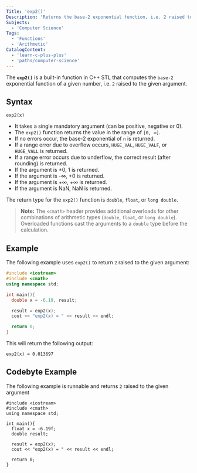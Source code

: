 ```yaml
---
Title: 'exp2()'
Description: 'Returns the base-2 exponential function, i.e. 2 raised to the given argument.'
Subjects:
  - 'Computer Science'
Tags:
  - 'Functions'
  - 'Arithmetic'
CatalogContent:
  - 'learn-c-plus-plus'
  - 'paths/computer-science'
---
```


The **`exp2()`** is a built-in function in C++ STL that computes the `base-2` exponential function of a given number, i.e. `2` raised to the given argument.

## Syntax

```pseudo
exp2(x)
```

 - It takes a single mandatory argument (can be positive, negative or 0).
 - The `exp2()` function returns the value in the range of `[0, ∞]`.
 - If no errors occur, the base-2 exponential of `n` is returned.
 - If a range error due to overflow occurs, `HUGE_VAL`, `HUGE_VALF`, or `HUGE_VALL` is returned.
 - If a range error occurs due to underflow, the correct result (after rounding) is returned.
 - If the argument is ±0, 1 is returned.
 - If the argument is -∞, +0 is returned.
 - If the argument is +∞, +∞ is returned.
 - If the argument is NaN, NaN is returned.

The return type for the `exp2()` function is `double`, `float`, or `long double`.

> **Note:** The `<cmath>` header provides additional overloads for other combinations of arithmetic types (`double`, `float`, or `long double`). Overloaded functions cast the arguments to a `double` type before the calculation.

## Example

The following example uses `exp2()` to return `2` raised to the given argument:

```cpp
#include <iostream>
#include <cmath>
using namespace std;

int main(){
  double x = -6.19, result;

  result = exp2(x);
  cout << "exp2(x) = " << result << endl;

  return 0;
}
```

This will return the following output:

```shell
exp2(x) = 0.013697
```

## Codebyte Example

The following example is runnable and returns `2` raised to the given argument

```codebyte/cpp
#include <iostream>
#include <cmath>
using namespace std;

int main(){
  float x = -6.19f;
  double result;

  result = exp2(x);
  cout << "exp2(x) = " << result << endl;

  return 0;
}
```